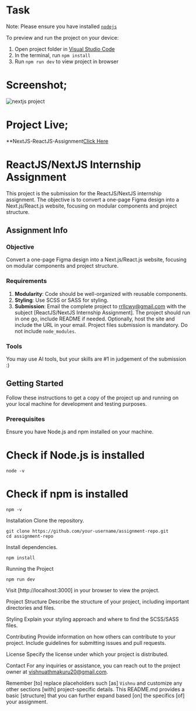 
  # Task

  Note: Please ensure you have installed <code><a href="https://nodejs.org/en/download/">nodejs</a></code>

  To preview and run the project on your device:
  1) Open project folder in <a href="https://code.visualstudio.com/download">Visual Studio Code</a>
  2) In the terminal, run `npm install`
  3) Run `npm run dev` to view project in browser

# Screenshot;
![nextjs project](https://github.com/vishnuu5/Nextjs-reactjs-Assignment/assets/139614960/cdb46f55-0020-4966-aed9-9eb0122dbf55)


# Project Live;
**NextJS-ReactJS-Assignment[Click Here](https://nextjs-reactjs-assignment.vercel.app/)



# ReactJS/NextJS Internship Assignment

This project is the submission for the ReactJS/NextJS internship assignment. The objective is to convert a one-page Figma design into a Next.js/React.js website, focusing on modular components and project structure.

## Assignment Info

### Objective

Convert a one-page Figma design into a Next.js/React.js website, focusing on modular components and project structure.

### Requirements

1. **Modularity**: Code should be well-organized with reusable components.
2. **Styling**: Use SCSS or SASS for styling.
3. **Submission**: Email the complete project to rrllcwy@gmail.com with the subject [ReactJS/NextJS Internship Assignment]. The project should run in one go, include README if needed. Optionally, host the site and include the URL in your email. Project files submission is mandatory. Do not include `node_modules`.

### Tools

You may use AI tools, but your skills are #1 in judgement of the submission :)

## Getting Started

Follow these instructions to get a copy of the project up and running on your local machine for development and testing purposes.

### Prerequisites

Ensure you have Node.js and npm installed on your machine.


# Check if Node.js is installed
```
node -v
```
# Check if npm is installed
```
npm -v
```
Installation
Clone the repository.
```
git clone https://github.com/your-username/assignment-repo.git
cd assignment-repo
```
Install dependencies.
```
npm install
```
Running the Project
```
npm run dev
```
Visit [http://localhost:3000] in your browser to view the project.

Project Structure
Describe the structure of your project, including important directories and files.

Styling
Explain your styling approach and where to find the SCSS/SASS files.

Contributing
Provide information on how others can contribute to your project. Include guidelines for submitting issues and pull requests.

License
Specify the license under which your project is distributed.

Contact
For any inquiries or assistance, you can reach out to the project owner at vishnuathmakuru20@gmail.com.


Remember [to] replace placeholders such [as] `Vishnu` and customize any other sections [with] project-specific details. This README.md provides a basic [structure] that you can further expand based [on] the specifics [of] your assignment.
